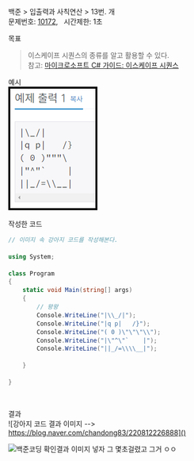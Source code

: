 
백준 > 입출력과 사칙연산 > 13번. 개    
문제번호: [10172](https://www.acmicpc.net/problem/10172), &nbsp; 시간제한: 1초

목표     
>이스케이프 시퀀스의 종류를 알고 활용할 수 있다.    
>참고: [마이크로소프트 C# 가이드: 이스케이프 시퀀스](https://learn.microsoft.com/ko-kr/cpp/c-language/escape-sequences?view=msvc-170)

예시    
![alt text](13_Image-1.png)
<br>

작성한 코드   

```cs
// 이미지 속 강아지 코드를 작성해본다.    

using System;

class Program
{
    static void Main(string[] args)
    {   
        // 왕왕     
        Console.WriteLine("|\\_/|");
        Console.WriteLine("|q p|   /}");
        Console.WriteLine("( 0 )\"\"\"\\");
        Console.WriteLine("|\"^\"`    |");
        Console.WriteLine("||_/=\\\\__|");        

    }    
    
}
```
<br>

결과    
![강아지 코드 결과 이미지 --> https://blog.naver.com/chandong83/220812226888]()
    
![백준코딩 확인결과 이미지 넣자 그 몇초걸렸고 그거 ㅇㅇ]()